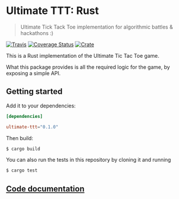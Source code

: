 # Ultimate TTT: Rust
> Ultimate Tick Tack Toe implementation for algorithmic battles & hackathons :)

[![Travis](https://img.shields.io/travis/socialgorithm/ultimate-ttt-rust.svg)](https://travis-ci.org/socialgorithm/ultimate-ttt-rust)
[![Coverage Status](https://coveralls.io/repos/github/socialgorithm/ultimate-ttt-rust/badge.svg?branch=master)](https://coveralls.io/github/socialgorithm/ultimate-ttt-rust?branch=master)
[![Crate](https://img.shields.io/crates/v/ultimate-ttt.svg)](https://crates.io/crates/ultimate-ttt)

This is a Rust implementation of the Ultimate Tic Tac Toe game.

What this package provides is all the required logic for the game, by exposing a simple API.

## Getting started

Add it to your dependencies:

```toml
[dependencies]

ultimate-ttt="0.1.0"
```

Then build:

```bash
$ cargo build
```

You can also run the tests in this repository by cloning it and running

```bash
$ cargo test
```

## [Code documentation](https://socialgorithm.org/ultimate-ttt-rust/ultimate_ttt/index.html)